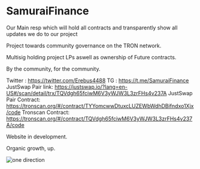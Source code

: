 # SamuraiFinance
Our Main resp which will hold all contracts and transparently show all updates we do to our project

Project towards community governance on the TRON network.

Multisig holding project LPs aswell as ownership of Future contracts.

By the community, for the community.

Twitter : https://twitter.com/Erebus4488
TG : https://t.me/SamuraiFinance
JustSwap Pair link: https://justswap.io/?lang=en-US#/scan/detail/trx/TQVdgh65fciwM6V3yWJW3L3zrFHs4v237A 
JustSwap Pair Contract: https://tronscan.org/#/contract/TYYomcwwDtuxcLUZEWbWdhDBifndxo1Xjx/code
Tronscan Contract: https://tronscan.org/#/contract/TQVdgh65fciwM6V3yWJW3L3zrFHs4v237A/code

Website in development.

Organic growth, up.


<img src="https://siasky.net/KABtYM16Q5JBjh9hlH-enN0YAw6vE745XwGgoYwnthrz-A" alt="one direction">
